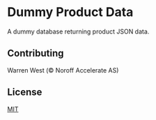 # Dummy Product Data

A dummy database returning product JSON data.

## Contributing

Warren West (©️ Noroff Accelerate AS)

## License

[MIT](https://choosealicense.com/licenses/mit/)